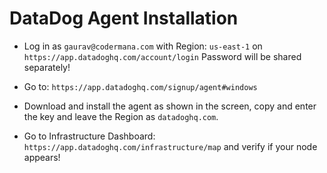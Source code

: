 # DataDog Agent Installation

- Log in as `gaurav@codermana.com` with Region: `us-east-1` on `https://app.datadoghq.com/account/login`
  Password will be shared separately!

- Go to: `https://app.datadoghq.com/signup/agent#windows`

- Download and install the agent as shown in the screen, copy and enter the key and leave the Region as `datadoghq.com`.

- Go to Infrastructure Dashboard: `https://app.datadoghq.com/infrastructure/map` and verify if your node appears!
